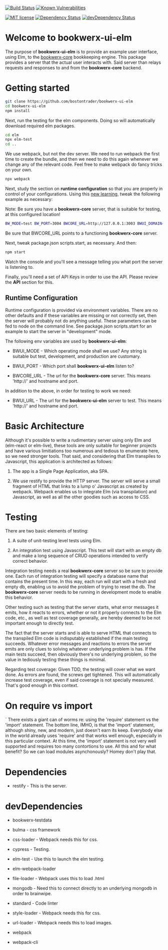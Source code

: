 [![Build Status](https://travis-ci.org/bostontrader/bookwerx-ui-elm.svg?branch=master)](https://travis-ci.org/bostontrader/bookwerx-ui-elm)
[![Known Vulnerabilities](https://snyk.io/test/github/bostontrader/bookwerx-ui-elm/badge.svg)](https://snyk.io/test/github/bostontrader/bookwerx-ui-elm)

[![MIT license](http://img.shields.io/badge/license-MIT-brightgreen.svg)](http://opensource.org/licenses/MIT)
[![Dependency Status](https://david-dm.org/bostontrader/bookwerx-ui-elm.svg)](https://david-dm.org/bostontrader/bookwerx-ui-elm)
[![devDependency Status](https://david-dm.org/bostontrader/bookwerx-ui-elm/dev-status.svg)](https://david-dm.org/bostontrader/bookwerx-ui-elm#info=devDependencies)

# Welcome to bookwerx-ui-elm

The purpose of **bookwerx-ui-elm** is to provide an example user interface, using Elm, to the [bookwerx-core](https://github.com/bostontrader/bookwerx-core) bookkeeping engine.  This package provides a server that the actual user interacts with.  Said server than relays requests and responses to and from the **bookwerx-core** backend.

# Getting started

```bash
git clone https://github.com/bostontrader/bookwerx-ui-elm
cd bookwerx-ui-elm
npm install
```

Next, run the testing for the elm components.  Doing so will automatically download required elm packages.

```bash
cd elm
npx elm-test
cd ..
```

We use webpack, but not the dev server.  We need to run webpack the first time to create the bundle, and then we need to do this again whenever we change any of the relevant code.  Feel free to make webpack do fancy tricks on your own.

```bash
npx webpack
```

Next, study the section on **runtime configuration** so that you are properly in control of your configurations.  Using this [new learning](https://www.youtube.com/watch?v=9D5_V72jMtM&t=1323), tweak the following example as necessary:

Note: Be sure you have a **bookwerx-core** server, that is suitable for testing, at this configured location!

```bash
BW_MODE=test BW_PORT=3004 BWCORE_URL=http://127.0.0.1:3003 BWUI_DOMAIN=localhost node integrationTest.js
```

Be sure that BWCORE_URL points to a functioning **bookwerx-core** server.

Next, tweak package.json scripts.start, as necessary.  And then:

```bash
npm start
```

Watch the console and you'll see a message telling you what port the server is listening to.

Finally, you'll need a set of API Keys in order to use the API.  Please review the **API** section for this.


## Runtime Configuration

Runtime configuration is provided via environment variables. There are no other defaults and if these variables are missing or not correctly set, then the server will probably not do anything useful.  These parameters can be fed to node on the command line.  See package.json scripts.start for an example to start the server in "development" mode.


The following env variables are used by **bookwerx-ui-elm**:

* BWUI_MODE - Which operating mode shall we use? Any string is suitable but test, development, and production are customary.

* BWUI_PORT - Which port shall **bookwerx-ui-elm** listen to?

* BWCORE_URL - The url for the **bookwerx-core** server.  This means 'http://' and hostname and port.

In addition to the above, in order for testing to work we need:

* BWUI_URL - The url for the **bookwerx-ui-elm** server to test.  This means 'http://' and hostname and port.

# Basic Architecture

Although it's possible to write a rudimentary server using only Elm and (elm-react or elm-live), these tools are only suitable for beginner projects and have various limitiations too numerous and tedious to enumerate here, so we need stronger tools.  That said, and considering that Elm transpiles to Javascript, this application is architected as follows:

1. The app is a Single Page Application,  aka SPA.

2. We use restify to provide the HTTP server.  The server will serve a small fragment of HTML that links to a lump o' Javascript as created by webpack.  Webpack enables us to integrate Elm (via transpilation) and Javascript, as well as all the other goodies such as access to CSS.

# Testing

There are two basic elements of testing:

1. A suite of unit-testing level tests using Elm.

2. An integration test using Javascript.  This test will start with an empty db and make a long sequence of CRUD operations intended to verify correct behavior.

Integration testing needs a real **bookwerx-core** server so be sure to provide one.  Each run of integration testing will specify a database name that contains the present time.  In this way, each run will start with a fresh and empty db, enabling us to avoid the problem of trying to reset the db.  The **bookwerx-core** server needs to be running in development mode to enable this behavior.

Other testing such as testing that the server starts, what error messages it emits, how it reacts to errors, whether or not it properly connects to the Elm code, etc.,  as well as test coverage generally, are hereby deemed to be not important enough to directly test.

The fact that the server starts and is able to serve HTML that connects to the transpiled Elm code is indisputably established if the main testing succeeds.  Whatever error messages and reactions to errors the server emits are only clues to solving whatever underlying problem is has.  If the main tests succeed, then obviously there's no underlying problem, so the value in tediously testing these things is minimal.

Regarding test coverage: Given TDD, the testing will cover what we want done.  As errors are found, the screws get tightened.  This will automatically increase test coverage, even if said coverage is not specially measured.  That's good enough in this context.




# On require vs import
`
There exists a giant can of worms re: using the 'require' statement vs the 'import' statement.  The bottom line, IMHO, is that the 'import' statement, although shiny, new, and modern, just doesn't earn its keep.  Everybody else in the world already uses 'require' and that works well enough, especially in this particular context. At this time, the 'import' statement is not very well supported and requires too many contortions to use.  All this and for what benefit?  So we can load modules asynchonously? Homey don't play that.

# Dependencies

* restify - This is the server.

# devDependencies

* bookwerx-testdata

* bulma - css framework

* css-loader - Webpack needs this for css.

* cypress - Testing.

* elm-test - Use this to launch the elm testing.

* elm-webpack-loader

* file-loader - Webpack uses this to load .html

* mongodb - Need this to connect directly to an underlying mongodb in order to brainwipe.

* standard - Code linter

* style-loader - Webpack needs this for css.

* url-loader - Webpack needs this to load images.

* webpack

* webpack-cli
